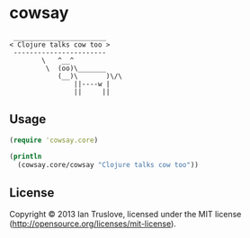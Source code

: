 # cowsay
     _______________________ 
    < Clojure talks cow too >
     ----------------------- 
            \   ^__^
             \  (oo)\_______
                (__)\       )\/\
                    ||----w |
                    ||     ||

## Usage

````clojure
(require 'cowsay.core)

(println
  (cowsay.core/cowsay "Clojure talks cow too"))
````

## License

Copyright © 2013 Ian Truslove, licensed under the MIT license (http://opensource.org/licenses/mit-license).

